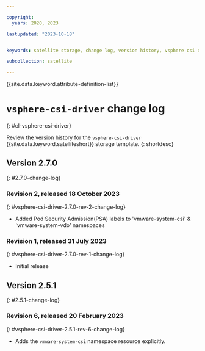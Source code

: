 ```yaml
---

copyright:
  years: 2020, 2023

lastupdated: "2023-10-18"


keywords: satellite storage, change log, version history, vsphere csi driver

subcollection: satellite

---
```


{{site.data.keyword.attribute-definition-list}}

# `vsphere-csi-driver` change log
{: #cl-vsphere-csi-driver}

Review the version history for the `vsphere-csi-driver` {{site.data.keyword.satelliteshort}} storage template.
{: shortdesc}

## Version 2.7.0
{: #2.7.0-change-log}


### Revision 2, released 18 October 2023
{: #vsphere-csi-driver-2.7.0-rev-2-change-log}


- Added Pod Security Admission(PSA) labels to 'vmware-system-csi' & 'vmware-system-vdo' namespaces 

### Revision 1, released 31 July 2023
{: #vsphere-csi-driver-2.7.0-rev-1-change-log}


- Initial release


## Version 2.5.1
{: #2.5.1-change-log}


### Revision 6, released 20 February 2023
{: #vsphere-csi-driver-2.5.1-rev-6-change-log}


- Adds the `vmware-system-csi` namespace resource explicitly.



